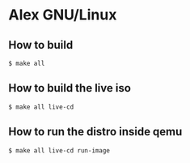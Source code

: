 Alex GNU/Linux
==============

How to build
------------
```
$ make all
```

How to build the live iso
-------------------------
```
$ make all live-cd
```

How to run the distro inside qemu
---------------------------------
```
$ make all live-cd run-image
```
